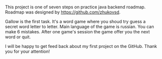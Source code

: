 This project is one of seven steps on practice java backend roadmap.
Roadmap was designed by https://github.com/zhukovsd.

Gallow is the first task. It's a word game where you shoud try guess a secret word letter to letter.
Main language of the game is russian. You can make 6 mistakes. 
After one game's session the game offer you the next word or quit.

I will be happy to get feed back about my first project on the GitHub.
Thank you for your attention!
